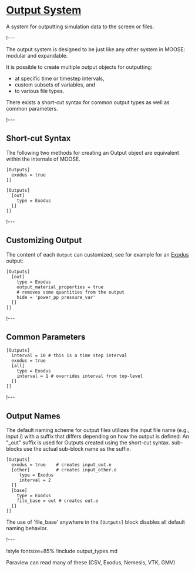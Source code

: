 # [Output System](syntax/Outputs/index.md)

A system for outputting simulation data to the screen or files.

!---

The output system is designed to be just like any other system in MOOSE: modular and expandable.

It is possible to create multiple output objects for outputting:

- at specific time or timestep intervals,
- custom subsets of variables, and
- to various file types.

There exists a short-cut syntax for common output types as well as common parameters.

!---

## Short-cut Syntax

The following two methods for creating an Output object are equivalent within the internals of MOOSE.

```text
[Outputs]
  exodus = true
[]
```

```text
[Outputs]
  [out]
    type = Exodus
  []
[]
```

!---

## Customizing Output

The content of each `Output` can customized, see for example for an [Exodus](Exodus.md) output:

```
[Outputs]
  [out]
    type = Exodus
    output_material_properties = true
    # removes some quantities from the output
    hide = 'power_pp pressure_var'
  []
[]
```

!---

## Common Parameters

```text
[Outputs]
  interval = 10 # this is a time step interval
  exodus = true
  [all]
    type = Exodus
    interval = 1 # overrides interval from top-level
  []
[]
```

!---

## Output Names

The default naming scheme for output files utilizes the input file name (e.g., input.i) with a suffix
that differs depending on how the output is defined: An "_out" suffix is used for Outputs created
using the short-cut syntax.  sub-blocks use the actual sub-block name as the suffix.

```text
[Outputs]
  exodus = true    # creates input_out.e
  [other]          # creates input_other.e
     type = Exodus
     interval = 2
  []
  [base]
    type = Exodus
    file_base = out # creates out.e
  []
[]
```

The use of 'file_base' anywhere in the `[Outputs]` block disables all default naming behavior.

!---

!style fontsize=85%
!include output_types.md

Paraview can read many of these (CSV, Exodus, Nemesis, VTK, GMV)
